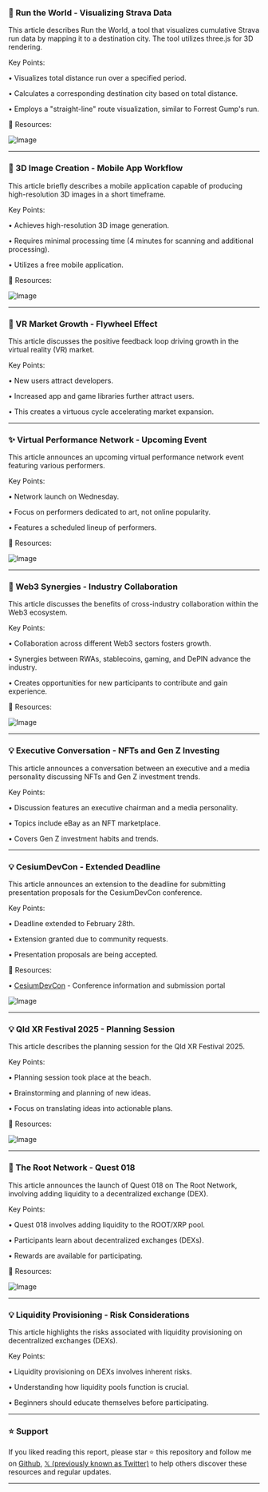 ### 🚀 Run the World - Visualizing Strava Data

This article describes Run the World, a tool that visualizes cumulative Strava run data by mapping it to a destination city.  The tool utilizes three.js for 3D rendering.


Key Points:

• Visualizes total distance run over a specified period.

• Calculates a corresponding destination city based on total distance.

• Employs a "straight-line" route visualization, similar to Forrest Gump's run.


🔗 Resources:

![Image](https://pbs.twimg.com/ext_tw_video_thumb/1891579518919335936/pu/img/wRLoJZW3qrt2yRtq.jpg)


---

### 🤖 3D Image Creation - Mobile App Workflow

This article briefly describes a mobile application capable of producing high-resolution 3D images in a short timeframe.


Key Points:

• Achieves high-resolution 3D image generation.

• Requires minimal processing time (4 minutes for scanning and additional processing).

• Utilizes a free mobile application.


🔗 Resources:

![Image](https://pbs.twimg.com/ext_tw_video_thumb/1891488823118581760/pu/img/T0lCedP1ZsNDKEfW.jpg)


---

### 🤖 VR Market Growth - Flywheel Effect

This article discusses the positive feedback loop driving growth in the virtual reality (VR) market.


Key Points:

• New users attract developers.

• Increased app and game libraries further attract users.

• This creates a virtuous cycle accelerating market expansion.


---

### ✨ Virtual Performance Network - Upcoming Event

This article announces an upcoming virtual performance network event featuring various performers.


Key Points:

• Network launch on Wednesday.

• Focus on performers dedicated to art, not online popularity.

• Features a scheduled lineup of performers.


🔗 Resources:

![Image](https://pbs.twimg.com/media/GkAs0mUXoAApy3d?format=jpg&name=small)


---

### 🤖 Web3 Synergies - Industry Collaboration

This article discusses the benefits of cross-industry collaboration within the Web3 ecosystem.


Key Points:

• Collaboration across different Web3 sectors fosters growth.

• Synergies between RWAs, stablecoins, gaming, and DePIN advance the industry.

• Creates opportunities for new participants to contribute and gain experience.


🔗 Resources:

![Image](https://pbs.twimg.com/media/GkCO6bsW8AAclKi?format=jpg&name=small)


---

### 💡 Executive Conversation - NFTs and Gen Z Investing

This article announces a conversation between an executive and a media personality discussing NFTs and Gen Z investment trends.


Key Points:

• Discussion features an executive chairman and a media personality.

• Topics include eBay as an NFT marketplace.

• Covers Gen Z investment habits and trends.


---

### 💡 CesiumDevCon - Extended Deadline

This article announces an extension to the deadline for submitting presentation proposals for the CesiumDevCon conference.


Key Points:

• Deadline extended to February 28th.

• Extension granted due to community requests.

• Presentation proposals are being accepted.


🔗 Resources:

• [CesiumDevCon](https://hubs.li/Q0370ynZ0) - Conference information and submission portal

![Image](https://pbs.twimg.com/media/GkBWlzaXEAAgKAD?format=jpg&name=small)


---

### 💡 Qld XR Festival 2025 - Planning Session

This article describes the planning session for the Qld XR Festival 2025.


Key Points:

• Planning session took place at the beach.

• Brainstorming and planning of new ideas.

• Focus on translating ideas into actionable plans.


🔗 Resources:

![Image](https://pbs.twimg.com/media/GkBRWcAaAAE9VgU?format=jpg&name=small)


---

### 🚀 The Root Network - Quest 018

This article announces the launch of Quest 018 on The Root Network, involving adding liquidity to a decentralized exchange (DEX).


Key Points:

• Quest 018 involves adding liquidity to the ROOT/XRP pool.

• Participants learn about decentralized exchanges (DEXs).

• Rewards are available for participating.


🔗 Resources:

![Image](https://pbs.twimg.com/amplify_video_thumb/1891604850959581191/img/dvXzwYXk6bB_3Lx7.jpg)


---

### 💡 Liquidity Provisioning - Risk Considerations

This article highlights the risks associated with liquidity provisioning on decentralized exchanges (DEXs).


Key Points:

• Liquidity provisioning on DEXs involves inherent risks.

• Understanding how liquidity pools function is crucial.

• Beginners should educate themselves before participating.


---

### ⭐️ Support

If you liked reading this report, please star ⭐️ this repository and follow me on [Github](https://github.com/Drix10), [𝕏 (previously known as Twitter)](https://x.com/DRIX_10_) to help others discover these resources and regular updates.

---